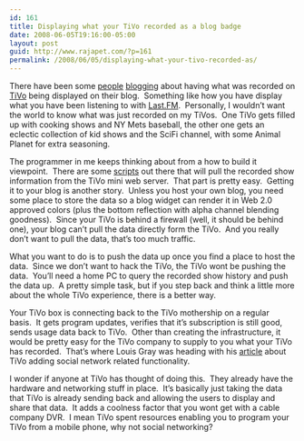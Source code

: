 ```yaml
---
id: 161
title: Displaying what your TiVo recorded as a blog badge
date: 2008-06-05T19:16:00-05:00
layout: post
guid: http://www.rajapet.com/?p=161
permalink: /2008/06/05/displaying-what-your-tivo-recorded-as/
---
```

There have been some [people](http://www.louisgray.com/live/2008/06/tivo-is-zero-on-social-web-its-time.html "louisgray.com: TiVo Is a Zero On the Social Web. It's Time They Fast Forward.") [blogging](http://www.tivoblog.com/archives/2008/06/03/tivo-and-the-social-web/ "TiVo Blog: TiVo And The Social Web") about having what was recorded on [TiVo](http://www.tivo.com/) being displayed on their blog.  Something like how you have display what you have been listening to with [Last.FM](http://www.last.fm/).  Personally, I wouldn&#8217;t want the world to know what was just recorded on my TiVos.  One TiVo gets filled up with cooking shows and NY Mets baseball, the other one gets an eclectic collection of kid shows and the SciFi channel, with some Animal Planet for extra seasoning.

The programmer in me keeps thinking about from a how to build it viewpoint.  There are some [scripts](http://www.xml.com/pub/a/2006/02/15/hacking-the-xml-in-your-tivo.html "XML.com: Hacking the XML in Your TiVo") out there that will pull the recorded show information from the TiVo mini web server.  That part is pretty easy.  Getting it to your blog is another story.  Unless you host your own blog, you need some place to store the data so a blog widget can render it in Web 2.0 approved colors (plus the bottom reflection with alpha channel blending goodness).  Since your TiVo is behind a firewall (well, it should be behind one), your blog can&#8217;t pull the data directly form the TiVo.  And you really don&#8217;t want to pull the data, that&#8217;s too much traffic.

What you want to do is to push the data up once you find a place to host the data.  Since we don&#8217;t want to hack the TiVo, the TiVo wont be pushing the data.  You&#8217;ll need a home PC to query the recorded show history and push the data up.  A pretty simple task, but if you step back and think a little more about the whole TiVo experience, there is a better way.

Your TiVo box is connecting back to the TiVo mothership on a regular basis.  It gets program updates, verifies that it&#8217;s subscription is still good, sends usage data back to TiVo.  Other than creating the infrastructure, it would be pretty easy for the TiVo company to supply to you what your TiVo has recorded.  That&#8217;s where Louis Gray was heading with his [article](http://www.louisgray.com/live/2008/06/tivo-is-zero-on-social-web-its-time.html) about TiVo adding social network related functionality.

I wonder if anyone at TiVo has thought of doing this.  They already have the hardware and networking stuff in place.  It&#8217;s basically just taking the data that TiVo is already sending back and allowing the users to display and share that data.  It adds a coolness factor that you wont get with a cable company DVR.  I mean TiVo spent resources enabling you to program your TiVo from a mobile phone, why not social networking?
